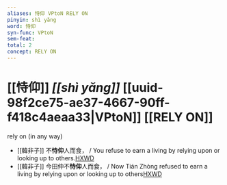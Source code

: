 ```yaml
---
aliases: 恃仰 VPtoN RELY ON
pinyin: shì yǎng
word: 恃仰
syn-func: VPtoN
sem-feat: 
total: 2
concept: RELY ON 
---
```

# [[恃仰]] *[[shì yǎng]]*  [[uuid-98f2ce75-ae37-4667-90ff-f418c4aeaa33|VPtoN]] [[RELY ON]]
rely on (in any way)
 - [[韓非子]] 不**恃仰**人而食， / You refuse to earn a living by relying upon or looking up to others.[HXWD](https://hxwd.org/textview.html?location=KR3c0005_tls_032-50a.6)
 - [[韓非子]] 今田仲不**恃仰**人而食， / Now Tián Zhòng refused to earn a living by relying upon or looking up to others[HXWD](https://hxwd.org/textview.html?location=KR3c0005_tls_032-52a.5)